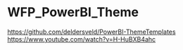# WFP_PowerBI_Theme

https://github.com/deldersveld/PowerBI-ThemeTemplates
https://www.youtube.com/watch?v=H-HuBXB4ahc
